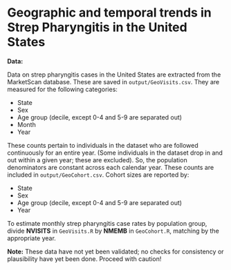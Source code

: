 # Geographic and temporal trends in Strep Pharyngitis in the United States

__Data:__ 

Data on strep pharyngitis cases in the United States are extracted from the MarketScan database. These are saved in `output/GeoVisits.csv`. They are measured for the following categories: 

- State
- Sex 
- Age group (decile, except 0-4 and 5-9 are separated out) 
- Month 
- Year 

These counts pertain to individuals in the dataset who are followed continuously for an entire year. (Some individuals in the dataset drop in and out within a given year; these are excluded). So, the population denominators are constant across each calendar year. These counts are included in `output/GeoCohort.csv`. Cohort sizes are reported by: 

- State
- Sex 
- Age group (decile, except 0-4 and 5-9 are separated out) 
- Year 

To estimate monthly strep pharyngitis case rates by population group, divide __NVISITS__ in `GeoVisits.R` by __NMEMB__ in `GeoCohort.R`, matching by the appropriate year. 

__Note:__ These data have not yet been validated; no checks for consistency or plausibility have yet been done. Proceed with caution!